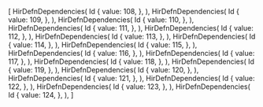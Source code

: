 [
    HirDefnDependencies(
        Id {
            value: 108,
        },
    ),
    HirDefnDependencies(
        Id {
            value: 109,
        },
    ),
    HirDefnDependencies(
        Id {
            value: 110,
        },
    ),
    HirDefnDependencies(
        Id {
            value: 111,
        },
    ),
    HirDefnDependencies(
        Id {
            value: 112,
        },
    ),
    HirDefnDependencies(
        Id {
            value: 113,
        },
    ),
    HirDefnDependencies(
        Id {
            value: 114,
        },
    ),
    HirDefnDependencies(
        Id {
            value: 115,
        },
    ),
    HirDefnDependencies(
        Id {
            value: 116,
        },
    ),
    HirDefnDependencies(
        Id {
            value: 117,
        },
    ),
    HirDefnDependencies(
        Id {
            value: 118,
        },
    ),
    HirDefnDependencies(
        Id {
            value: 119,
        },
    ),
    HirDefnDependencies(
        Id {
            value: 120,
        },
    ),
    HirDefnDependencies(
        Id {
            value: 121,
        },
    ),
    HirDefnDependencies(
        Id {
            value: 122,
        },
    ),
    HirDefnDependencies(
        Id {
            value: 123,
        },
    ),
    HirDefnDependencies(
        Id {
            value: 124,
        },
    ),
]